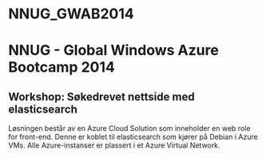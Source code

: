 NNUG_GWAB2014
=============

# NNUG - Global Windows Azure Bootcamp 2014

## Workshop: Søkedrevet nettside med elasticsearch

Løsningen består av en Azure Cloud Solution som inneholder en web role for front-end. Denne er koblet til elasticsearch som kjører på Debian i Azure VMs. Alle Azure-instanser er plassert i et Azure Virtual Network.


